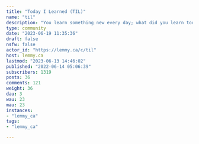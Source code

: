```yaml
---
title: "Today I Learned (TIL)" 
name: "til"
description: "You learn something new every day; what did you learn today?/c/til is a community for any true knowledge that you would like to share, regardless of topic or of source.Share your knowledge and experience!Rules- Information must be true- Follow site rules- No, you don't have to have literally learned the fact today- Posts must be about something you learned"
type: community
date: "2023-06-19 11:35:36"
draft: false
nsfw: false
actor_id: "https://lemmy.ca/c/til"
host: lemmy.ca
lastmod: "2023-06-13 14:46:02"
published: "2022-06-14 05:06:39"
subscribers: 1319
posts: 36
comments: 121
weight: 36
dau: 3
wau: 23
mau: 23
instances:
- "lemmy_ca"
tags: 
- "lemmy_ca"

---
```

